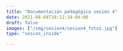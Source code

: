 ```yaml
---
title: "Documentación pedagógica sesión 4"
date: 2021-08-04T18:12:34-04:00
draft: false
images: ["/img/sesion4/sesion4_foto1.jpg"]
type: "sesion_inside"

---
```


